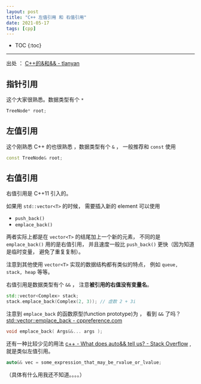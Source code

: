 ```yaml
---
layout: post
title: "C++ 左值引用 和 右值引用"
date: 2021-05-17
tags: [cpp]
---
```


* TOC
{:toc}

---


出处 ： [C++的&和&& - tlanyan](https://tlanyan.me/and-operator-in-cpp/#bnp_i_2)

## 指针引用

这个大家很熟悉。数据类型有个 `*`

```c++
TreeNode* root; 
```

## 左值引用

这个刚熟悉 C++ 的也很熟悉 ，数据类型有个 `&` ， 一般推荐和 `const` 使用

```c++
const TreeNode& root;  
```

## 右值引用

右值引用是 C++11 引入的。 

如果用 `std::vector<T>` 的时候， 需要插入新的 element 可以使用

- `push_back()`
- `emplace_back()`

两者实际上都是在 `vector<T>` 的结尾加上一个新的元素， 不同的是 `emplace_back()` 用的是右值引用， 并且速度一般比 `push_back()` 更快（因为知道是临时变量， 避免了重复复制）。 

注意到其他使用 `vector<T>` 实现的数据结构都有类似的特点， 例如 `queue, stack, heap` 等等。

右值引用是数据类型有个 `&&` ， 注意**被引用的右值没有变量名**。

```c++
std::vector<Complex> stack; 
stack.emplace_back(Complex(2, 3)); // 虚数 2 + 3i  
```

注意到 `emplace_back` 的函数原型(function prototype)为 ， 看到 `&&` 了吗？[std::vector::emplace_back - cppreference.com](https://en.cppreference.com/w/cpp/container/vector/emplace_back)

```c++
void emplace_back( Args&&... args );
```

还有一种比较少见的用法 [c++ - What does auto&& tell us? - Stack Overflow](https://stackoverflow.com/questions/13230480/what-does-auto-tell-us) , 就是类似左值引用。

```c++
auto&& vec = some_expression_that_may_be_rvalue_or_lvalue;
```

（具体有什么用我还不知道。。。。）